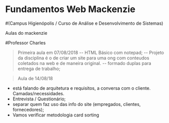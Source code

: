 # Fundamentos Web Mackenzie 
#(Campus Higienópolis / Curso de Análise e Desenvolvimento de Sistemas)

Aulas do mackenzie

#Professor Charles  

> Primeira aula em 07/08/2018 
-- HTML Básico com notepad;
-- Projeto da disciplina é o de criar um site para uma ong com conteudos coletados na web e de maneira original. 
-- formado duplas para entrega de trabalho;

> Aula de 14/08/18 
- está falando de arquitetura e requisitos, a conversa com o cliente. Camadas/necessidades.
- Entrevista / Questionário;
- separar quem faz uso das info do site (empregados, clientes, fornecedores);
- Vamos verificar metodologia card sorting



